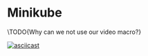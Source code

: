 # Minikube

\TODO{Why can we not use our video macro?}

[![asciicast](https://asciinema.org/a/Vrr1uyk8b4QC8W3pJbIsg6dIV.png)](https://asciinema.org/a/Vrr1uyk8b4QC8W3pJbIsg6dIV)
